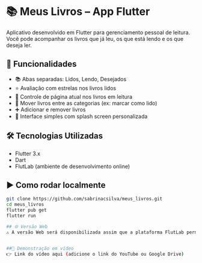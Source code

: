 # 📚 Meus Livros – App Flutter

Aplicativo desenvolvido em Flutter para gerenciamento pessoal de leitura. Você pode acompanhar os livros que já leu, os que está lendo e os que deseja ler.


## 🚀 Funcionalidades

- 📚 Abas separadas: Lidos, Lendo, Desejados
- ⭐ Avaliação com estrelas nos livros lidos
- 📖 Controle de página atual nos livros em leitura
- 🔁 Mover livros entre as categorias (ex: marcar como lido)
- ➕ Adicionar e remover livros
- 🌈 Interface simples com splash screen personalizada

## 🛠️ Tecnologias Utilizadas

- Flutter 3.x
- Dart
- FlutLab (ambiente de desenvolvimento online)

## ▶️ Como rodar localmente

```bash
git clone https://github.com/sabrinacsilva/meus_livros.git
cd meus_livros
flutter pub get
flutter run

## 🌐 Versão Web
⚠️ A versão Web será disponibilizada assim que a plataforma FlutLab permitir a compilação. No momento, o ambiente está restrito.


##🎥 Demonstração em vídeo
👉 Link do vídeo aqui (adicione o link do YouTube ou Google Drive)




